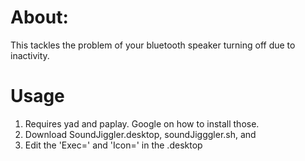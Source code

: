 # About:

This tackles the problem of your bluetooth speaker turning off due to inactivity.

# Usage

1.  Requires yad and paplay.  Google on how to install those.
2.  Download SoundJiggler.desktop, soundJigggler.sh, and 
3.  Edit the 'Exec=' and 'Icon=' in the .desktop
